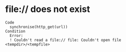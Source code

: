 # file:// does not exist

    Code
      synchronise(http_get(url))
    Condition
      Error:
      ! Couldn't read a file:// file: Couldn't open file <tempdir>/<tempfile>

